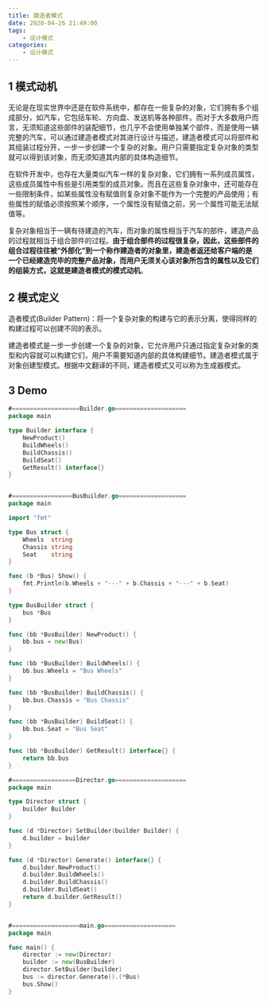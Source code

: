 ```yaml
---
title: 建造者模式
date: 2020-04-26 21:49:00
tags:
    - 设计模式
categories:
    - 设计模式
---
```


## 1 模式动机

无论是在现实世界中还是在软件系统中，都存在一些复杂的对象，它们拥有多个组成部分，如汽车，它包括车轮、方向盘、发送机等各种部件。而对于大多数用户而言，无须知道这些部件的装配细节，也几乎不会使用单独某个部件，而是使用一辆完整的汽车，可以通过建造者模式对其进行设计与描述，建造者模式可以将部件和其组装过程分开，一步一步创建一个复杂的对象。用户只需要指定复杂对象的类型就可以得到该对象，而无须知道其内部的具体构造细节。

在软件开发中，也存在大量类似汽车一样的复杂对象，它们拥有一系列成员属性，这些成员属性中有些是引用类型的成员对象。而且在这些复杂对象中，还可能存在一些限制条件，如某些属性没有赋值则复杂对象不能作为一个完整的产品使用；有些属性的赋值必须按照某个顺序，一个属性没有赋值之前，另一个属性可能无法赋值等。

复杂对象相当于一辆有待建造的汽车，而对象的属性相当于汽车的部件，建造产品的过程就相当于组合部件的过程。**由于组合部件的过程很复杂，因此，这些部件的组合过程往往被“外部化”到一个称作建造者的对象里，建造者返还给客户端的是一个已经建造完毕的完整产品对象，而用户无须关心该对象所包含的属性以及它们的组装方式，这就是建造者模式的模式动机**。


## 2 模式定义

造者模式(Builder Pattern)：将一个复杂对象的构建与它的表示分离，使得同样的构建过程可以创建不同的表示。

建造者模式是一步一步创建一个复杂的对象，它允许用户只通过指定复杂对象的类型和内容就可以构建它们，用户不需要知道内部的具体构建细节。建造者模式属于对象创建型模式。根据中文翻译的不同，建造者模式又可以称为生成器模式。



## 3 Demo

```go
#===================Builder.go====================
package main

type Builder interface {
	NewProduct()
	BuildWheels()
	BuildChassis()
	BuildSeat()
	GetResult() interface{}
}


#=================BusBuilder.go===================
package main

import "fmt"

type Bus struct {
	Wheels  string
	Chassis string
	Seat    string
}

func (b *Bus) Show() {
	fmt.Println(b.Wheels + "---" + b.Chassis + "---" + b.Seat)
}

type BusBuilder struct {
	bus *Bus
}

func (bb *BusBuilder) NewProduct() {
	bb.bus = new(Bus)
}

func (bb *BusBuilder) BuildWheels() {
	bb.bus.Wheels = "Bus Wheels"
}

func (bb *BusBuilder) BuildChassis() {
	bb.bus.Chassis = "Bus Chassis"
}

func (bb *BusBuilder) BuildSeat() {
	bb.bus.Seat = "Bus Seat"
}

func (bb *BusBuilder) GetResult() interface{} {
	return bb.bus
}

#==================Director.go====================
package main

type Director struct {
	builder Builder
}

func (d *Director) SetBuilder(builder Builder) {
	d.builder = builder
}

func (d *Director) Generate() interface{} {
	d.builder.NewProduct()
	d.builder.BuildWheels()
	d.builder.BuildChassis()
	d.builder.BuildSeat()
	return d.builder.GetResult()
}


#===================main.go====================
package main

func main() {
	director := new(Director)
	builder := new(BusBuilder)
	director.SetBuilder(builder)
	bus := director.Generate().(*Bus)
	bus.Show()
}



```

